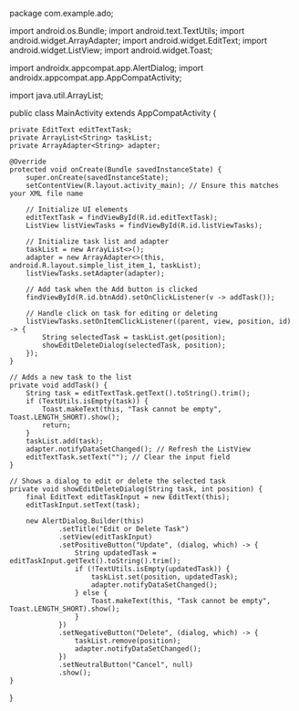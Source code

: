 package com.example.ado;

import android.os.Bundle;
import android.text.TextUtils;
import android.widget.ArrayAdapter;
import android.widget.EditText;
import android.widget.ListView;
import android.widget.Toast;

import androidx.appcompat.app.AlertDialog;
import androidx.appcompat.app.AppCompatActivity;

import java.util.ArrayList;

public class MainActivity extends AppCompatActivity {

    private EditText editTextTask;
    private ArrayList<String> taskList;
    private ArrayAdapter<String> adapter;

    @Override
    protected void onCreate(Bundle savedInstanceState) {
        super.onCreate(savedInstanceState);
        setContentView(R.layout.activity_main); // Ensure this matches your XML file name

        // Initialize UI elements
        editTextTask = findViewById(R.id.editTextTask);
        ListView listViewTasks = findViewById(R.id.listViewTasks);

        // Initialize task list and adapter
        taskList = new ArrayList<>();
        adapter = new ArrayAdapter<>(this, android.R.layout.simple_list_item_1, taskList);
        listViewTasks.setAdapter(adapter);

        // Add task when the Add button is clicked
        findViewById(R.id.btnAdd).setOnClickListener(v -> addTask());

        // Handle click on task for editing or deleting
        listViewTasks.setOnItemClickListener((parent, view, position, id) -> {
            String selectedTask = taskList.get(position);
            showEditDeleteDialog(selectedTask, position);
        });
    }

    // Adds a new task to the list
    private void addTask() {
        String task = editTextTask.getText().toString().trim();
        if (TextUtils.isEmpty(task)) {
            Toast.makeText(this, "Task cannot be empty", Toast.LENGTH_SHORT).show();
            return;
        }
        taskList.add(task);
        adapter.notifyDataSetChanged(); // Refresh the ListView
        editTextTask.setText(""); // Clear the input field
    }

    // Shows a dialog to edit or delete the selected task
    private void showEditDeleteDialog(String task, int position) {
        final EditText editTaskInput = new EditText(this);
        editTaskInput.setText(task);

        new AlertDialog.Builder(this)
                .setTitle("Edit or Delete Task")
                .setView(editTaskInput)
                .setPositiveButton("Update", (dialog, which) -> {
                    String updatedTask = editTaskInput.getText().toString().trim();
                    if (!TextUtils.isEmpty(updatedTask)) {
                        taskList.set(position, updatedTask);
                        adapter.notifyDataSetChanged();
                    } else {
                        Toast.makeText(this, "Task cannot be empty", Toast.LENGTH_SHORT).show();
                    }
                })
                .setNegativeButton("Delete", (dialog, which) -> {
                    taskList.remove(position);
                    adapter.notifyDataSetChanged();
                })
                .setNeutralButton("Cancel", null)
                .show();
    }
}
